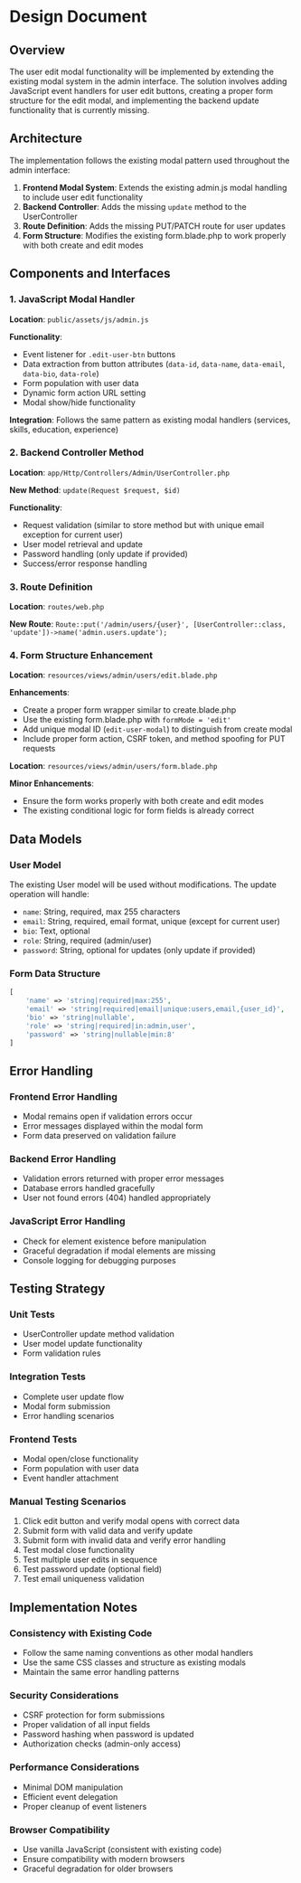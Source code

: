 # Design Document

## Overview

The user edit modal functionality will be implemented by extending the existing modal system in the admin interface. The solution involves adding JavaScript event handlers for user edit buttons, creating a proper form structure for the edit modal, and implementing the backend update functionality that is currently missing.

## Architecture

The implementation follows the existing modal pattern used throughout the admin interface:

1. **Frontend Modal System**: Extends the existing admin.js modal handling to include user edit functionality
2. **Backend Controller**: Adds the missing `update` method to the UserController
3. **Route Definition**: Adds the missing PUT/PATCH route for user updates
4. **Form Structure**: Modifies the existing form.blade.php to work properly with both create and edit modes

## Components and Interfaces

### 1. JavaScript Modal Handler

**Location**: `public/assets/js/admin.js`

**Functionality**:
- Event listener for `.edit-user-btn` buttons
- Data extraction from button attributes (`data-id`, `data-name`, `data-email`, `data-bio`, `data-role`)
- Form population with user data
- Dynamic form action URL setting
- Modal show/hide functionality

**Integration**: Follows the same pattern as existing modal handlers (services, skills, education, experience)

### 2. Backend Controller Method

**Location**: `app/Http/Controllers/Admin/UserController.php`

**New Method**: `update(Request $request, $id)`

**Functionality**:
- Request validation (similar to store method but with unique email exception for current user)
- User model retrieval and update
- Password handling (only update if provided)
- Success/error response handling

### 3. Route Definition

**Location**: `routes/web.php`

**New Route**: `Route::put('/admin/users/{user}', [UserController::class, 'update'])->name('admin.users.update');`

### 4. Form Structure Enhancement

**Location**: `resources/views/admin/users/edit.blade.php`

**Enhancements**:
- Create a proper form wrapper similar to create.blade.php
- Use the existing form.blade.php with `formMode = 'edit'`
- Add unique modal ID (`edit-user-modal`) to distinguish from create modal
- Include proper form action, CSRF token, and method spoofing for PUT requests

**Location**: `resources/views/admin/users/form.blade.php`

**Minor Enhancements**:
- Ensure the form works properly with both create and edit modes
- The existing conditional logic for form fields is already correct

## Data Models

### User Model
The existing User model will be used without modifications. The update operation will handle:

- `name`: String, required, max 255 characters
- `email`: String, required, email format, unique (except for current user)
- `bio`: Text, optional
- `role`: String, required (admin/user)
- `password`: String, optional for updates (only update if provided)

### Form Data Structure
```php
[
    'name' => 'string|required|max:255',
    'email' => 'string|required|email|unique:users,email,{user_id}',
    'bio' => 'string|nullable',
    'role' => 'string|required|in:admin,user',
    'password' => 'string|nullable|min:8'
]
```

## Error Handling

### Frontend Error Handling
- Modal remains open if validation errors occur
- Error messages displayed within the modal form
- Form data preserved on validation failure

### Backend Error Handling
- Validation errors returned with proper error messages
- Database errors handled gracefully
- User not found errors (404) handled appropriately

### JavaScript Error Handling
- Check for element existence before manipulation
- Graceful degradation if modal elements are missing
- Console logging for debugging purposes

## Testing Strategy

### Unit Tests
- UserController update method validation
- User model update functionality
- Form validation rules

### Integration Tests
- Complete user update flow
- Modal form submission
- Error handling scenarios

### Frontend Tests
- Modal open/close functionality
- Form population with user data
- Event handler attachment

### Manual Testing Scenarios
1. Click edit button and verify modal opens with correct data
2. Submit form with valid data and verify update
3. Submit form with invalid data and verify error handling
4. Test modal close functionality
5. Test multiple user edits in sequence
6. Test password update (optional field)
7. Test email uniqueness validation

## Implementation Notes

### Consistency with Existing Code
- Follow the same naming conventions as other modal handlers
- Use the same CSS classes and structure as existing modals
- Maintain the same error handling patterns

### Security Considerations
- CSRF protection for form submissions
- Proper validation of all input fields
- Password hashing when password is updated
- Authorization checks (admin-only access)

### Performance Considerations
- Minimal DOM manipulation
- Efficient event delegation
- Proper cleanup of event listeners

### Browser Compatibility
- Use vanilla JavaScript (consistent with existing code)
- Ensure compatibility with modern browsers
- Graceful degradation for older browsers